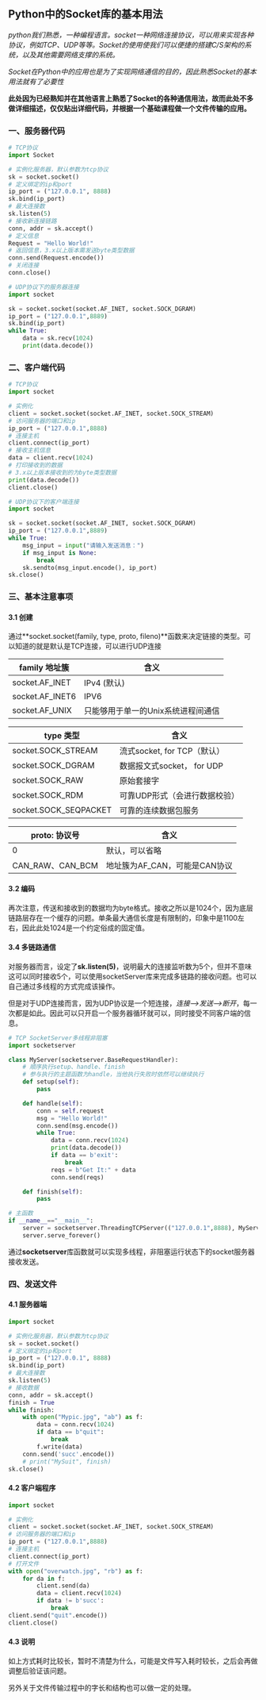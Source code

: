 ## Python中的Socket库的基本用法

*python我们熟悉，一种编程语言。socket一种网络连接协议，可以用来实现各种协议，例如TCP、UDP等等。Socket的使用使我们可以便捷的搭建C/S架构的系统，以及其他需要网络支撑的系统。*

*Socket在Python中的应用也是为了实现网络通信的目的，因此熟悉Socket的基本用法就有了必要性*

**此处因为已经熟知并在其他语言上熟悉了Socket的各种通信用法，故而此处不多做详细描述，仅仅贴出详细代码，并根据一个基础课程做一个文件传输的应用。**

### 一、服务器代码

```python
# TCP协议
import Socket

# 实例化服务器，默认参数为tcp协议
sk = socket.socket()
# 定义绑定的ip和port
ip_port = ("127.0.0.1", 8888)
sk.bind(ip_port)
# 最大连接数
sk.listen(5)
# 接收新连接链路
conn, addr = sk.accept()
# 定义信息
Request = "Hello World!"
# 返回信息，3.x以上版本需发送byte类型数据
conn.send(Request.encode())
# 关闭连接
conn.close()
```

```python
# UDP协议下的服务器连接
import socket

sk = socket.socket(socket.AF_INET, socket.SOCK_DGRAM)
ip_port = ("127.0.0.1",8889)
sk.bind(ip_port)
while True:
    data = sk.recv(1024)
    print(data.decode())
```



### 二、客户端代码

```python
# TCP协议
import socket

# 实例化
client = socket.socket(socket.AF_INET, socket.SOCK_STREAM)
# 访问服务器的端口和ip
ip_port = ("127.0.0.1",8888)
# 连接主机
client.connect(ip_port)
# 接收主机信息
data = client.recv(1024)
# 打印接收到的数据
# 3.x以上版本接收到的为byte类型数据
print(data.decode())
client.close()
```

```python
# UDP协议下的客户端连接
import socket

sk = socket.socket(socket.AF_INET, socket.SOCK_DGRAM)
ip_port = ("127.0.0.1",8889)
while True:
    msg_input = input("请输入发送消息：")
    if msg_input is None:
        break
    sk.sendto(msg_input.encode(), ip_port)
sk.close()
```



### 三、基本注意事项

#### 3.1 创建

通过**socket.socket(family, type, proto, fileno)**函数来决定链接的类型。可以知道的就是默认是TCP连接，可以进行UDP连接

| family 地址簇   | 含义                               |
| --------------- | ---------------------------------- |
| socket.AF_INET  | IPv4 (默认)                        |
| socket.AF_INET6 | IPV6                               |
| socket.AF_UNIX  | 只能够用于单一的Unix系统进程间通信 |

| type 类型             | 含义                          |
| --------------------- | ----------------------------- |
| socket.SOCK_STREAM    | 流式socket, for TCP（默认）   |
| socket.SOCK_DGRAM     | 数据报文式socket， for UDP    |
| socket.SOCK_RAW       | 原始套接字                    |
| socket.SOCK_RDM       | 可靠UDP形式（会进行数据校验） |
| socket.SOCK_SEQPACKET | 可靠的连续数据包服务          |

| proto: 协议号    | 含义                          |
| ---------------- | ----------------------------- |
| 0                | 默认，可以省略                |
| CAN_RAW、CAN_BCM | 地址簇为AF_CAN，可能是CAN协议 |

#### 3.2 编码

再次注意，传送和接收到的数据均为byte格式。接收之所以是1024个，因为底层链路层存在一个缓存的问题。单条最大通信长度是有限制的，印象中是1100左右，因此此处1024是一个约定俗成的固定值。

#### 3.4 多链路通信

对服务器而言，设定了**sk.listen(5)**，说明最大的连接监听数为5个，但并不意味这可以同时接收5个，可以使用socketServer库来完成多链路的接收问题。也可以自己通过多线程的方式完成该操作。

但是对于UDP连接而言，因为UDP协议是一个短连接，*连接-->发送-->断开*，每一次都是如此。因此可以只开启一个服务器循环就可以，同时接受不同客户端的信息。

```python
# TCP SocketServer多线程非阻塞
import socketserver

class MyServer(socketserver.BaseRequestHandler):
    # 顺序执行setup、handle、finish
    # 参与执行的主题函数为handle，当他执行失败时依然可以继续执行
    def setup(self):
        pass

    def handle(self):
        conn = self.request
        msg = "Hello World!"
        conn.send(msg.encode())
        while True:
            data = conn.recv(1024)
            print(data.decode())
            if data == b'exit':
                break
            reqs = b"Get It:" + data
            conn.send(reqs)

    def finish(self):
        pass

# 主函数
if __name__=="__main__":
    server = socketserver.ThreadingTCPServer(("127.0.0.1",8888), MyServer)
    server.serve_forever()
```

通过**socketserver**库函数就可以实现多线程，非阻塞运行状态下的socket服务器接收发送。

### 四、发送文件

#### 4.1 服务器端

```python
import socket

# 实例化服务器，默认参数为tcp协议
sk = socket.socket()
# 定义绑定的ip和port
ip_port = ("127.0.0.1", 8888)
sk.bind(ip_port)
# 最大连接数
sk.listen(5)
# 接收数据
conn, addr = sk.accept()
finish = True
while finish:
    with open("Mypic.jpg", "ab") as f:
        data = conn.recv(1024)
        if data == b"quit":
            break
        f.write(data)
    conn.send('succ'.encode())
    # print("MySuit", finish)
sk.close()
```



#### 4.2 客户端程序

```python
import socket

# 实例化
client = socket.socket(socket.AF_INET, socket.SOCK_STREAM)
# 访问服务器的端口和ip
ip_port = ("127.0.0.1",8888)
# 连接主机
client.connect(ip_port)
# 打开文件
with open("overwatch.jpg", "rb") as f:
    for da in f:
        client.send(da)
        data = client.recv(1024)
        if data != b'succ':
            break
client.send("quit".encode())
client.close()

```



#### 4.3 说明

如上方式耗时比较长，暂时不清楚为什么，可能是文件写入耗时较长，之后会再做调整后验证该问题。

另外关于文件传输过程中的字长和结构也可以做一定的处理。